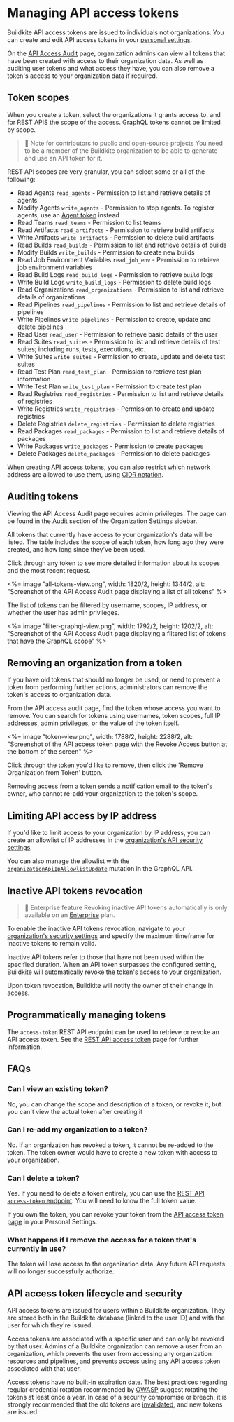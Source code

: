 # Managing API access tokens

Buildkite API access tokens are issued to individuals not organizations. You can create and edit API access tokens in your [personal settings](https://buildkite.com/user/api-access-tokens).

On the [API Access Audit](https://buildkite.com/organizations/~/api-access-audit) page, organization admins can view all tokens that have been created with access to their organization data. As well as auditing user tokens and what access they have, you can also remove a token's access to your organization data if required.

## Token scopes

When you create a token, select the organizations it grants access to, and for REST APIS the scope of the access. GraphQL tokens cannot be limited by scope.

> 📘 Note for contributors to public and open-source projects
> You need to be a member of the Buildkite organization to be able to generate and use an API token for it.

REST API scopes are very granular, you can select some or all of the following:

* Read Agents `read_agents` - Permission to list and retrieve details of agents
* Modify Agents `write_agents` - Permission to stop agents. To register agents, use an [Agent token] instead
* Read Teams `read_teams` - Permission to list teams
* Read Artifacts `read_artifacts` - Permission to retrieve build artifacts
* Write Artifacts `write_artifacts` - Permission to delete build artifacts
* Read Builds `read_builds` - Permission to list and retrieve details of builds
* Modify Builds `write_builds` - Permission to create new builds
* Read Job Environment Variables `read_job_env` - Permission to retrieve job environment variables
* Read Build Logs `read_build_logs` - Permission to retrieve `build` logs
* Write Build Logs `write_build_logs` - Permission to delete build logs
* Read Organizations `read_organizations` - Permission to list and retrieve details of organizations
* Read Pipelines `read_pipelines` - Permission to list and retrieve details of pipelines
* Write Pipelines `write_pipelines` - Permission to create, update and delete pipelines
* Read User `read_user` - Permission to retrieve basic details of the user
* Read Suites `read_suites` - Permission to list and retrieve details of test suites; including runs,
  tests, executions, etc.
* Write Suites `write_suites` - Permission to create, update and delete test suites
* Read Test Plan `read_test_plan` - Permission to retrieve test plan information
* Write Test Plan `write_test_plan` - Permission to create test plan
* Read Registries `read_registries` - Permission to list and retrieve details of registries
* Write Registries `write_registries` - Permission to create and update registries
* Delete Registries `delete_registries` - Permission to delete registries
* Read Packages `read_packages` - Permission to list and retrieve details of packages
* Write Packages `write_packages` - Permission to create packages
* Delete Packages `delete_packages` - Permission to delete packages

When creating API access tokens, you can also restrict which network address are allowed to use them, using [CIDR notation](https://en.wikipedia.org/wiki/Classless_Inter-Domain_Routing).

## Auditing tokens

Viewing the API Access Audit page requires admin privileges. The page can be found in the Audit section of the Organization Settings sidebar.

All tokens that currently have access to your organization's data will be listed. The table includes the scope of each token, how long ago they were created, and how long since they've been used.

Click through any token to see more detailed information about its scopes and the most recent request.

<%= image "all-tokens-view.png", width: 1820/2, height: 1344/2, alt: "Screenshot of the API Access Audit page displaying a list of all tokens" %>

The list of tokens can be filtered by username, scopes, IP address, or whether the user has admin privileges.

 <%= image "filter-graphql-view.png", width: 1792/2, height: 1202/2, alt: "Screenshot of the API Access Audit page displaying a filtered list of tokens that have the GraphQL scope" %>

## Removing an organization from a token

If you have old tokens that should no longer be used, or need to prevent a token from performing further actions, administrators can remove the token's access to organization data.

From the API access audit page, find the token whose access you want to remove. You can search for tokens using usernames, token scopes, full IP addresses, admin privileges, or the value of the token itself.

<%= image "token-view.png", width: 1788/2, height: 2288/2, alt: "Screenshot of the API access token page with the Revoke Access button at the bottom of the screen" %>

Click through the token you'd like to remove, then click the 'Remove Organization from Token' button.

Removing access from a token sends a notification email to the token's owner, who cannot re-add your organization to the token's scope.

## Limiting API access by IP address

If you'd like to limit access to your organization by IP address, you can create an allowlist of IP addresses in the [organization's API security settings](https://buildkite.com/organizations/~/security/api).

You can also manage the allowlist with the [`organizationApiIpAllowlistUpdate`](/docs/apis/graphql/schemas/mutation/organizationapiipallowlistupdate) mutation in the GraphQL API.

## Inactive API tokens revocation

> 📘 Enterprise feature
> Revoking inactive API tokens automatically is only available on an [Enterprise](https://buildkite.com/pricing) plan.

To enable the inactive API tokens revocation, navigate to your [organization's security settings](https://buildkite.com/organizations/~/security) and specify the maximum timeframe for inactive tokens to remain valid.

Inactive API tokens refer to those that have not been used within the specified duration. When an API token surpasses the configured setting, Buildkite will automatically revoke the token's access to your organization.

Upon token revocation, Buildkite will notify the owner of their change in access.

## Programmatically managing tokens

The `access-token` REST API endpoint can be used to retrieve or revoke an API access token. See the [REST API access token](/docs/apis/rest-api/access-token) page for further information.

## FAQs

### Can I view an existing token?

No, you can change the scope and description of a token, or revoke it, but you can't view the actual token after creating it

### Can I re-add my organization to a token?

No. If an organization has revoked a token, it cannot be re-added to the token. The token owner would have to create a new token with access to your organization.

### Can I delete a token?

Yes. If you need to delete a token entirely, you can use the [REST API `access-token` endpoint](/docs/apis/rest-api/access-token#revoke-the-current-token). You will need to know the full token value.

If you own the token, you can revoke your token from the [API access token page](https://buildkite.com/user/api-access-tokens) in your Personal Settings.

### What happens if I remove the access for a token that's currently in use?

The token will lose access to the organization data. Any future API requests will no longer successfully authorize.

## API access token lifecycle and security

API access tokens are issued for users within a Buildkite organization. They are stored both in the Buildkite database (linked to the user ID) and with the user for which they're issued.

Access tokens are associated with a specific user and can only be revoked by that user. Admins of a Buildkite organization can remove a user from an organization, which prevents the user from accessing any organization resources and pipelines, and prevents access using any API access token associated with that user.

Access tokens have no built-in expiration date. The best practices regarding regular credential rotation recommended by [OWASP](https://cheatsheetseries.owasp.org/cheatsheets/Cryptographic_Storage_Cheat_Sheet.html#key-lifetimes-and-rotation) suggest rotating the tokens at least once a year. In case of a security compromise or breach, it is strongly recommended that the old tokens are [invalidated](/docs/apis/managing-api-tokens#removing-an-organization-from-a-token), and new tokens are issued.

[Agent token]: /docs/agent/v3/tokens
